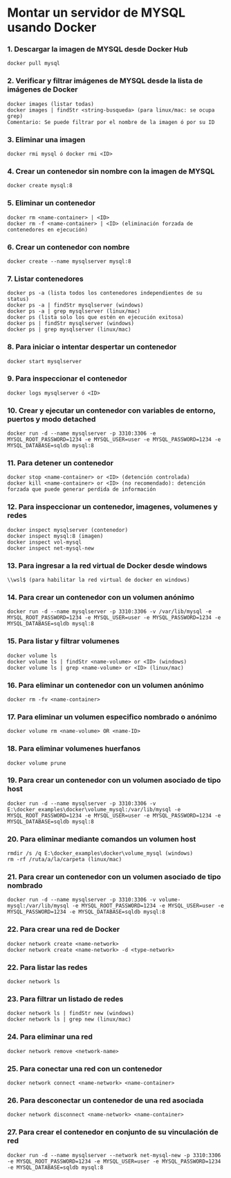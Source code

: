 # Montar un servidor de MYSQL usando Docker

### 1. Descargar la imagen de MYSQL desde Docker Hub

```
docker pull mysql
```

### 2. Verificar y filtrar imágenes de MYSQL desde la lista de imágenes de Docker

```
docker images (listar todas)
docker images | findStr <string-busqueda> (para linux/mac: se ocupa grep)
Comentario: Se puede filtrar por el nombre de la imagen ó por su ID
```

### 3. Eliminar una imagen

```
docker rmi mysql ó docker rmi <ID>
```

### 4. Crear un contenedor sin nombre con la imagen de MYSQL

```
docker create mysql:8
```

### 5. Eliminar un contenedor

```
docker rm <name-container> | <ID>
docker rm -f <name-container> | <ID> (eliminación forzada de contenedores en ejecución)
```

### 6. Crear un contenedor con nombre

```
docker create --name mysqlserver mysql:8
```

### 7. Listar contenedores

```
docker ps -a (lista todos los contenedores independientes de su status)
docker ps -a | findStr mysqlserver (windows)
docker ps -a | grep mysqlserver (linux/mac)
docker ps (lista solo los que estén en ejecución exitosa)
docker ps | findStr mysqlserver (windows)
docker ps | grep mysqlserver (linux/mac)
```

### 8. Para iniciar o intentar despertar un contenedor 

```
docker start mysqlserver
```

### 9. Para inspeccionar el contenedor 

```
docker logs mysqlserver ó <ID>
```

### 10. Crear y ejecutar un contenedor con variables de entorno, puertos y modo detached 

```
docker run -d --name mysqlserver -p 3310:3306 -e MYSQL_ROOT_PASSWORD=1234 -e MYSQL_USER=user -e MYSQL_PASSWORD=1234 -e MYSQL_DATABASE=sqldb mysql:8
```

### 11. Para detener un contenedor

```
docker stop <name-container> or <ID> (detención controlada)
docker kill <name-container> or <ID> (no recomendado): detención forzada que puede generar perdida de información
```

### 12. Para inspeccionar un contenedor, imagenes, volumenes y redes

```
docker inspect mysqlserver (contenedor)
docker inspect mysql:8 (imagen)
docker inspect vol-mysql
docker inspect net-mysql-new
```

### 13. Para ingresar a la red virtual de Docker desde windows

```
\\wsl$ (para habilitar la red virtual de docker en windows)
```

### 14. Para crear un contenedor con un volumen anónimo

```
docker run -d --name mysqlserver -p 3310:3306 -v /var/lib/mysql -e MYSQL_ROOT_PASSWORD=1234 -e MYSQL_USER=user -e MYSQL_PASSWORD=1234 -e MYSQL_DATABASE=sqldb mysql:8
```

### 15. Para listar y filtrar volumenes

```
docker volume ls
docker volume ls | findStr <name-volume> or <ID> (windows)
docker volume ls | grep <name-volume> or <ID> (linux/mac)
```

### 16. Para eliminar un contenedor con un volumen anónimo

```
docker rm -fv <name-container>
```

### 17. Para eliminar un volumen especifico nombrado o anónimo

```
docker volume rm <name-volume> OR <name-ID>
```

### 18. Para eliminar volumenes huerfanos

```
docker volume prune
```

### 19. Para crear un contenedor con un volumen asociado de tipo host

```
docker run -d --name mysqlserver -p 3310:3306 -v E:\docker_examples\docker\volume_mysql:/var/lib/mysql -e MYSQL_ROOT_PASSWORD=1234 -e MYSQL_USER=user -e MYSQL_PASSWORD=1234 -e MYSQL_DATABASE=sqldb mysql:8
```

### 20. Para eliminar mediante comandos un volumen host
```
rmdir /s /q E:\docker_examples\docker\volume_mysql (windows)
rm -rf /ruta/a/la/carpeta (linux/mac)
```

### 21. Para crear un contenedor con un volumen asociado de tipo nombrado
```
docker run -d --name mysqlserver -p 3310:3306 -v volume-mysql:/var/lib/mysql -e MYSQL_ROOT_PASSWORD=1234 -e MYSQL_USER=user -e MYSQL_PASSWORD=1234 -e MYSQL_DATABASE=sqldb mysql:8
```

### 22. Para crear una red de Docker
```
docker network create <name-network>
docker network create <name-network> -d <type-network>
```

### 22. Para listar las redes
```
docker network ls
```

### 23. Para filtrar un listado de redes
```
docker network ls | findStr new (windows)
docker network ls | grep new (linux/mac)
```

### 24. Para eliminar una red
```
docker network remove <network-name>
```

### 25. Para conectar una red con un contenedor
```
docker network connect <name-network> <name-container>
```

### 26. Para desconectar un contenedor de una red asociada
```
docker network disconnect <name-network> <name-container>
```

### 27. Para crear el contenedor en conjunto de su vinculación de red
```
docker run -d --name mysqlserver --network net-mysql-new -p 3310:3306 -e MYSQL_ROOT_PASSWORD=1234 -e MYSQL_USER=user -e MYSQL_PASSWORD=1234 -e MYSQL_DATABASE=sqldb mysql:8
```